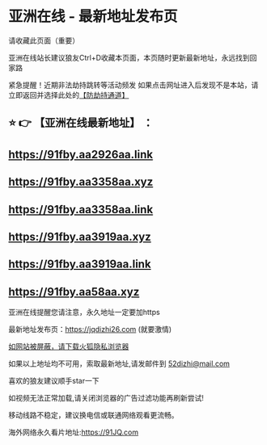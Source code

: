 # 亚洲在线 - 最新地址发布页

请收藏此页面（重要）

亚洲在线站长建议狼友Ctrl+D收藏本页面，本页随时更新最新地址，永远找到回家路

紧急提醒！近期非法劫持跳转等活动频发
如果点击网址进入后发现不是本站，请立即返回并选择此处的[【防劫持通道】](https://23.224.200.42:7009/)

## :star: :point_right: 【亚洲在线最新地址】 ：
## https://91fby.aa2926aa.link
## https://91fby.aa3358aa.xyz
## https://91fby.aa3358aa.link
## https://91fby.aa3919aa.xyz
## https://91fby.aa3919aa.link
## https://91fby.aa58aa.xyz


亚洲在线提醒您请注意，永久地址一定要加https

最新地址发布页：https://jqdizhi26.com (就要激情)

[如网站被屏蔽，请下载火狐隐私浏览器](https://www.firefox.com.cn)

如果以上地址均不可用，索取最新地址,请发邮件到 <52dizhi@mail.com>

喜欢的狼友建议顺手star一下

如视频无法正常加载,请关闭浏览器的广告过滤功能再刷新尝试!

移动线路不稳定，建议换电信或联通网络观看更流畅。

海外网络永久看片地址:https://91JQ.com
